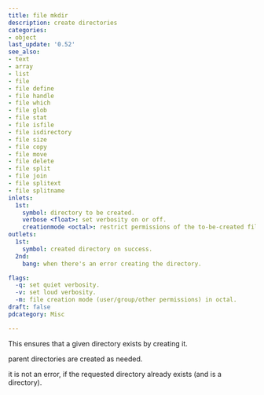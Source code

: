 ```yaml
---
title: file mkdir
description: create directories
categories:
- object
last_update: '0.52'
see_also:
- text
- array
- list
- file
- file define
- file handle
- file which
- file glob
- file stat
- file isfile
- file isdirectory
- file size
- file copy
- file move
- file delete
- file split
- file join
- file splitext
- file splitname
inlets:
  1st:
    symbol: directory to be created.
    verbose <float>: set verbosity on or off.
    creationmode <octal>: restrict permissions of the to-be-created file.
outlets:
  1st:
    symbol: created directory on success.
  2nd:
    bang: when there's an error creating the directory.

flags:
  -q: set quiet verbosity.
  -v: set loud verbosity.
  -m: file creation mode (user/group/other permissions) in octal.
draft: false
pdcategory: Misc

---
```



This ensures that a given directory exists by creating it.

parent directories are created as needed.

it is not an error, if the requested directory already exists (and is a directory).
